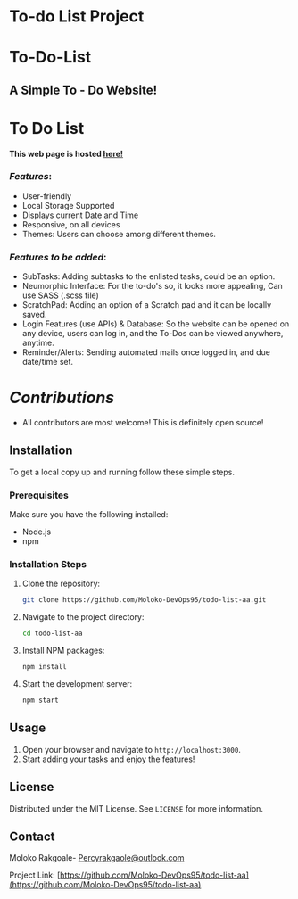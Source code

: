 # To-do List Project

# To-Do-List

## A Simple To - Do Website!

# To Do List


#### This web page is hosted [here!](https://todolist-aa.onrender.com/)


### *Features*:

* User-friendly
* Local Storage Supported
* Displays current Date and Time
* Responsive, on all devices
* Themes: Users can choose among different themes.

### *Features to be added*:

* SubTasks: Adding subtasks to the enlisted tasks, could be an option.
* Neumorphic Interface: For the to-do's so, it looks more appealing, Can use SASS (.scss file)
* ScratchPad: Adding an option of a Scratch pad and it can be locally saved.
* Login Features (use APIs) & Database: So the website can be opened on any device, users can log in, and the To-Dos can be viewed anywhere, anytime.
* Reminder/Alerts: Sending automated mails once logged in, and due date/time set.


# *Contributions*

- All contributors are most welcome! This is definitely open source!

## Installation

To get a local copy up and running follow these simple steps.

### Prerequisites

Make sure you have the following installed:
- Node.js
- npm

### Installation Steps

1. Clone the repository:
    ```sh
    git clone https://github.com/Moloko-DevOps95/todo-list-aa.git
    ```
2. Navigate to the project directory:
    ```sh
    cd todo-list-aa
    ```
3. Install NPM packages:
    ```sh
    npm install
    ```
4. Start the development server:
    ```sh
    npm start
    ```

## Usage

1. Open your browser and navigate to `http://localhost:3000`.
2. Start adding your tasks and enjoy the features!

## License

Distributed under the MIT License. See `LICENSE` for more information.

## Contact

Moloko Rakgoale- [Percyrakgaole@outlook.com](mailto:percyrakgoale@outlook.com)

Project Link: [https://github.com/Moloko-DevOps95/todo-list-aa](https://github.com/Moloko-DevOps95/todo-list-aa)
